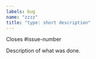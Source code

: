 ```yaml
---
labels: bug
name: "zzzz"
title: "type: short description"
---
```


Closes #issue-number

Description of what was done.
